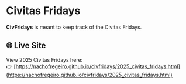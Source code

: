 # Civitas Fridays

**CivFridays** is meant to keep track of the Civitas Fridays.

## 🌐 Live Site

View 2025 Civitas Fridays here:  
👉 [https://nachofregeiro.github.io/civfridays/2025_civitas_fridays.html](https://nachofregeiro.github.io/civfridays/2025_civitas_fridays.html)
